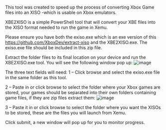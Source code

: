 This tool was created to speed up the process of converting Xbox Game files into an XISO -which is usable on Xbox emulators.





XBE2XISO is a simple PowerShell tool that will convert your XBE files into the XISO format needed to run the game in Xemu.

Please ensure you have both the exiso.exe which is an exe version of this https://github.com/XboxDev/extract-xiso and the XBE2XISO.exe. The exiso.exe file should be included in this zip file.

Extract the folder files to its final location on your device and run the XBE2XISO.exe tool. You will see the following window pop up:
 ![image](https://github.com/user-attachments/assets/7ff9e58f-6f82-4962-ae02-3df6be503b3a)

The three text fields will need:
1 – Click browse and select the exiso.exe file in the same folder as this tool.

2 – Paste in or click browse to select the folder where your Xbox games are stored, your games should be separated into their own folders containing game files, if they are zip files extract them:
 ![image](https://github.com/user-attachments/assets/8131d90b-c9ff-47dc-a8cf-cd65a8efe283)

3 – Paste it in or click browse to select the folder where you want the XISOs to be stored, these are the files you will launch from Xemu.

Click submit, a new window will pop up for you to monitor progress.
